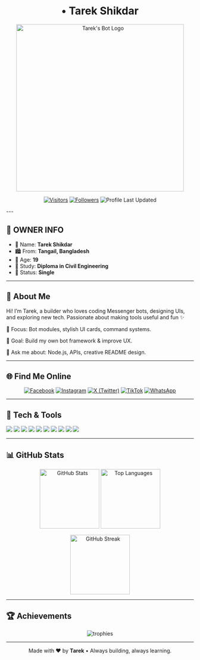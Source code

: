 <!-- PROFILE README: Tarek Shikdar --><h1 align="center">• Tarek Shikdar</h1><p align="center">
  <img src="https://drive.google.com/uc?export=view&id=18HWTegV6E4J6-DPpGYvpGuFKt5V2hHhK" width="450" alt="Tarek's Bot Logo"/>
</p><p align="center">
  <a href="https://visitor-badge.laobi.icu/badge?page_id=TAREK-691" target="_blank"><img alt="Visitors" src="https://visitor-badge.laobi.icu/badge?page_id=TAREK-691"></a>
  <a href="https://github.com/TAREK-691?tab=followers" target="_blank"><img alt="Followers" src="https://img.shields.io/github/followers/TAREK-691?label=Followers&style=flat"></a>
  <img alt="Profile Last Updated" src="https://img.shields.io/badge/Updated-Today-success"/>
</p>
---

## 👤 OWNER INFO

- 👑 Name: **Tarek Shikdar**  
- 🏙️ From: **Tangail, Bangladesh**  
- 🎂 Age: **19**  
- 📖 Study: **Diploma in Civil Engineering**  
- 🧸 Status: **Single**  


---

## 📌 About Me

Hi! I’m Tarek, a builder who loves coding Messenger bots, designing UIs, and exploring new tech. Passionate about making tools useful and fun ✨

🔭 Focus: Bot modules, stylish UI cards, command systems.

🚀 Goal: Build my own bot framework & improve UX.

💬 Ask me about: Node.js, APIs, creative README design.



---

## 🌐 Find Me Online

<p align="center">
  <a href="https://www.facebook.com/tarek.shikdar.08"><img src="https://img.shields.io/badge/Facebook-1877F2?style=for-the-badge&logo=facebook&logoColor=white" alt="Facebook"/></a>
  <a href="https://www.instagram.com/_tarek.0"><img src="https://img.shields.io/badge/Instagram-E4405F?style=for-the-badge&logo=instagram&logoColor=white" alt="Instagram"/></a>
  <a href="https://twitter.com/TarekShikdar1"><img src="https://img.shields.io/badge/X-000000?style=for-the-badge&logo=x&logoColor=white" alt="X (Twitter)"/></a>
  <a href="https://www.tiktok.com/@_tarek.0"><img src="https://img.shields.io/badge/TikTok-000000?style=for-the-badge&logo=tiktok&logoColor=white" alt="TikTok"/></a>
  <a href="https://wa.me/+8801785557724"><img src="https://img.shields.io/badge/WhatsApp-25D366?style=for-the-badge&logo=whatsapp&logoColor=white" alt="WhatsApp"/></a>
</p>

---

## 🧰 Tech & Tools

<p>
  <img src="https://img.shields.io/badge/Code-Node.js-informational?style=flat&logo=node.js&logoColor=white&color=339933"/>
  <img src="https://img.shields.io/badge/JS-JavaScript-informational?style=flat&logo=javascript&logoColor=black&color=F7DF1E"/>
  <img src="https://img.shields.io/badge/Runtime-Deno-informational?style=flat&logo=deno&logoColor=white&color=000000"/>
  <img src="https://img.shields.io/badge/Framework-Express-informational?style=flat&logo=express&logoColor=white&color=000000"/>
  <img src="https://img.shields.io/badge/DB-MongoDB-informational?style=flat&logo=mongodb&logoColor=white&color=47A248"/>
  <img src="https://img.shields.io/badge/Auth-JWT-informational?style=flat&logo=jsonwebtokens&logoColor=white&color=000000"/>
  <img src="https://img.shields.io/badge/Tool-Axios-informational?style=flat&logo=axios&logoColor=white&color=5A29E4"/>
  <img src="https://img.shields.io/badge/Host-Vercel-informational?style=flat&logo=vercel&logoColor=white&color=000000"/>
  <img src="https://img.shields.io/badge/Editor-VS%20Code-informational?style=flat&logo=visualstudiocode&logoColor=white&color=007ACC"/>
  <img src="https://img.shields.io/badge/Design-Canva-informational?style=flat&logo=canva&logoColor=white&color=00C4CC"/>
</p>

---

## 📊 GitHub Stats

<p align="center">
  <img height="160" src="https://github-readme-stats.vercel.app/api?username=TAREK-691&show_icons=true&hide_border=true" alt="GitHub Stats"/>
  <img height="160" src="https://github-readme-stats.vercel.app/api/top-langs/?username=TAREK-691&layout=compact&hide_border=true" alt="Top Languages"/>
</p><p align="center">
  <img height="160" src="https://streak-stats.demolab.com?user=TAREK-691&hide_border=true" alt="GitHub Streak"/>
</p>

---

## 🏆 Achievements

<p align="center">
  <img src="https://github-profile-trophy.vercel.app/?username=TAREK-691&theme=flat&no-frame=true&margin-w=5&margin-h=5" alt="trophies"/>
</p>

---


<p align="center">Made with ❤️ by <b>Tarek</b> • Always building, always learning.</p>
